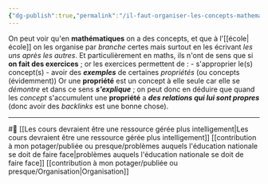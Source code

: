 ```yaml
---
{"dg-publish":true,"permalink":"/il-faut-organiser-les-concepts-mathematiques-dans-une-structure-organique/"}
---
```


On peut voir qu'en **mathématiques** on a des concepts, et que à l'[[école\|école]] on les organise par *branche* certes mais surtout en les écrivant *les uns après les autres*. Et particulièrement en maths, ils n'ont de sens que si **on fait des exercices** ; or les exercices permettent de :
	- s'approprier le(s) concept(s)
	- avoir des ***exemples*** de certaines *propriétés* (ou concepts (évidemment))
Or une **propriété** est un concept à elle seule car elle se *démontre* et dans ce sens ***s'explique*** ; on peut donc en déduire que quand les *concept* s'accumulent une **propriété** a ***des relations qui lui sont propres*** (donc avoir des *backlinks* est une bonne chose).

---
#🌲   [[Les cours devraient être une ressource gérée plus intelligement\|Les cours devraient être une ressource gérée plus intelligement]] [[contribution à mon potager/publiée ou presque/problèmes auquels l'éducation nationale se doit de faire face\|problèmes auquels l'éducation nationale se doit de faire face]] [[contribution à mon potager/publiée ou presque/Organisation\|Organisation]]